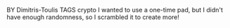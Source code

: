 BY	Dimitris-Toulis
TAGS	crypto
I wanted to use a one-time pad, but I didn't have enough randomness, so I scrambled it to create more!
